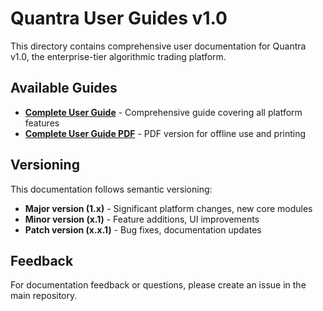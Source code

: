 # Quantra User Guides v1.0

This directory contains comprehensive user documentation for Quantra v1.0, the enterprise-tier algorithmic trading platform.

## Available Guides

- **[Complete User Guide](Quantra_Complete_User_Guide_v1.0.md)** - Comprehensive guide covering all platform features
- **[Complete User Guide PDF](Quantra_Complete_User_Guide_v1.0.pdf)** - PDF version for offline use and printing

## Versioning

This documentation follows semantic versioning:
- **Major version (1.x)** - Significant platform changes, new core modules
- **Minor version (x.1)** - Feature additions, UI improvements  
- **Patch version (x.x.1)** - Bug fixes, documentation updates

## Feedback

For documentation feedback or questions, please create an issue in the main repository.